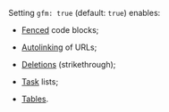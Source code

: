 Setting `gfm: true` (default: `true`) enables:

*   [Fenced](https://help.github.com/articles/github-flavored-markdown/#fenced-code-blocks)
    code blocks;

*   [Autolinking](https://help.github.com/articles/github-flavored-markdown/#url-autolinking)
    of URLs;

*   [Deletions](https://help.github.com/articles/github-flavored-markdown/#strikethrough)
    (strikethrough);

*   [Task](https://help.github.com/articles/writing-on-github/#task-lists)
    lists;

*   [Tables](https://help.github.com/articles/github-flavored-markdown/#tables).
